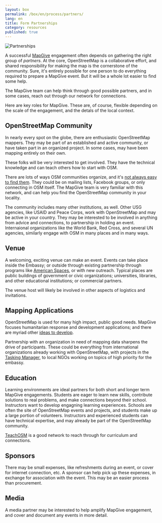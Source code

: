 ```yaml
---
layout: box
permalink: /box/en/process/partners/
lang: en
title: Form Partnerships
category: resources
published: true
---
```


![Partnerships]({{site.baseurl}}/assets/img/lahore-partnerships.jpg)

A successful [MapGive](http://mapgive.state.gov/) engagement often depends on gathering the right group of _partners_. At the core, OpenStreetMap is a collaborative effort, and shared responsibility for making the map is the cornerstone of the community. Sure, it's entirely possible for one person to do everything required to prepare a MapGive event. But it will be a whole lot easier to find some help.

The MapGive team can help think through good possible partners, and in some cases, reach out through our network for connections.

Here are key roles for MapGive. These are, of course, flexible depending on the scale of the engagement, and the detals of the local context.

## OpenStreetMap Community

In nearly every spot on the globe, there are enthusiastic OpenStreetMap mappers. They may be part of an established and active community, or have taken part in an organized project. In some cases, may have been mapping entirely on their own. 

These folks will be very interested to get involved. They have the technical knowledge and can teach others how to start with OSM. 

There are lots of ways OSM communities organize, and it's [not always easy to find them](http://www.openstreetmap.org/user/mikelmaron/diary/18630). They could be on mailing lists, Facebook groups, or only connecting in OSM itself. The MapGive team is very familiar with this network, and can help you find the OpenStreetMap community in your locality.

The community includes many other institutions, as well. Other USG agencies, like USAID and Peace Corps, work with OpenStreetMap and may be active in your country. They may be interested to be involved in anything from advice and connections, to partnership in holding an event. Internaional organizations like the World Bank, Red Cross, and several UN agencies, similarly engage with OSM in many places and in many ways.

## Venue

A welcoming, exciting venue can make an event. Events can take place inside the Embassy; or outside through existing partnership through programs like [American Spaces](http://www.state.gov/r/iip/amerspaces/), or with new outreach. Typical places are public buildings of government or civic organizations; universities, libraries, and other educational institutions; or commercial partners.

The venue host will likely be involved in other aspects of logistics and invitations.

## Mapping Applications

OpenStreetMap is used for many high impact, public good needs. MapGive focuses humanitarian response and development applications; and there are myriad other [ideas to develop]({{site.baseurl}}/box/en/process/ideas).

Partnership with an organization in need of mapping data sharpens the drive of participants. These could be everything from international organizations already working with OpenStreetMap, with projects in the [Tasking Manager](http://mapgive.state.gov/learn-to-map/#step-3), to local NGOs working on topics of high priority for the embassy.

## Education

Learning environments are ideal partners for both short and longer term MapGive engagements. Students are eager to learn new skills, contribute solutions to real problems, and make connections beyond their school. Instructors want to develop engagning learning experiences. Schools are often the site of OpenStreetMap events and projects, and students make up a large portion of volunteers. Instructors and experienced students can have technical expertise, and may already be part of the OpenStreetMap community.

[TeachOSM](http://teachosm.org/) is a good network to reach through for curriculum and connections.

## Sponsors

There may be small expenses, like refreshments during an event, or cover for internet connection, etc. A sponsor can help pick up these expenses, in exchange for association with the event. This may be an easier process than procurement. 

## Media

A media partner may be interested to help amplify MapGive engagement, and cover and document any events in more detail.
